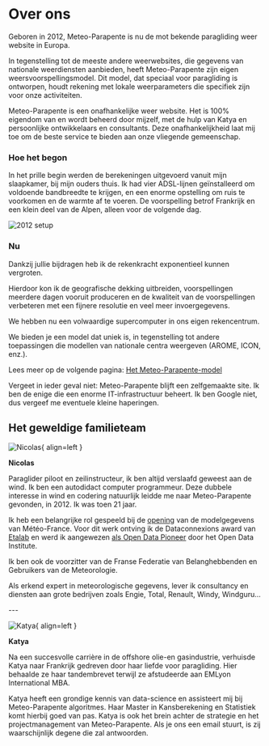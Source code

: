 # Over ons

Geboren in 2012, Meteo-Parapente is nu de mot bekende paragliding weer website in Europa.

In tegenstelling tot de meeste andere weerwebsites, die gegevens van nationale weerdiensten aanbieden, heeft Meteo-Parapente zijn eigen weersvoorspellingsmodel. Dit model, dat speciaal voor paragliding is ontworpen, houdt rekening met lokale weerparameters die specifiek zijn voor onze activiteiten.

Meteo-Parapente is een onafhankelijke weer website.
Het is 100% eigendom van en wordt beheerd door mijzelf, met de hulp van Katya en persoonlijke ontwikkelaars en consultants. Deze onafhankelijkheid laat mij toe om de beste service te bieden aan onze vliegende gemeenschap.

### Hoe het begon

In het prille begin werden de berekeningen uitgevoerd vanuit mijn slaapkamer, bij mijn ouders thuis.
Ik had vier ADSL-lijnen geïnstalleerd om voldoende bandbreedte te krijgen, en een enorme opstelling om ruis te voorkomen en de warmte af te voeren. De voorspelling betrof Frankrijk en een klein deel van de Alpen, alleen voor de volgende dag.

![2012 setup](/img/calculator-2012.jpg)

### Nu

Dankzij jullie bijdragen heb ik de rekenkracht exponentieel kunnen vergroten.

Hierdoor kon ik de geografische dekking uitbreiden, voorspellingen meerdere dagen vooruit produceren en de kwaliteit van de voorspellingen verbeteren met een fijnere resolutie en veel meer invoergegevens.

We hebben nu een volwaardige supercomputer in ons eigen rekencentrum.

We bieden je een model dat uniek is, in tegenstelling tot andere toepassingen die modellen van nationale centra weergeven (AROME, ICON, enz.).

Lees meer op de volgende pagina: [Het Meteo-Parapente-model](help/model.md)

Vergeet in ieder geval niet: Meteo-Parapente blijft een zelfgemaakte site. Ik ben de enige die een enorme IT-infrastructuur beheert. Ik ben Google niet, dus vergeef me eventuele kleine haperingen.

## Het geweldige familieteam

![Nicolas](/img/nicolas.jpg){ align=left }

**Nicolas**

Paraglider piloot en zeilinstructeur, ik ben altijd verslaafd geweest aan de wind. Ik ben een autodidact computer programmeur. Deze dubbele interesse in wind en codering natuurlijk leidde me naar Meteo-Parapente gevonden, in 2012. Ik was toen 21 jaar.

Ik heb een belangrijke rol gespeeld bij de [opening](https://blog.bacpluszero.com/2014/06/comment-jai-failli-faire-doubler-le.html) van de modelgegevens van Météo-France. Voor dit werk ontving ik de Dataconnexions award van [Etalab](https://www.etalab.gouv.fr/qui-sommes-nous) en werd ik aangewezen [als Open Data Pioneer](https://web.archive.org/web/20141107181214/http://summit.theodi.org/awards/) door het Open Data Institute.

Ik ben ook de voorzitter van de Franse Federatie van Belanghebbenden en Gebruikers van de Meteorologie.

Als erkend expert in meteorologische gegevens, lever ik consultancy en diensten aan grote bedrijven zoals Engie, Total, Renault, Windy, Windguru...

<div style="clear: both"></div>
---

![Katya](/img/katya.jpg){ align=left }

**Katya**

Na een succesvolle carrière in de offshore olie-en gasindustrie, verhuisde Katya naar Frankrijk gedreven door haar liefde voor paragliding. Hier behaalde ze haar tandembrevet terwijl ze afstudeerde aan EMLyon International MBA.

Katya heeft een grondige kennis van data-science en assisteert mij bij Meteo-Parapente algoritmes. Haar Master in Kansberekening en Statistiek komt hierbij goed van pas. Katya is ook het brein achter de strategie en het projectmanagement van Meteo-Parapente. Als je ons een email stuurt, is zij waarschijnlijk degene die zal antwoorden.

<div style="clear: both"></div>